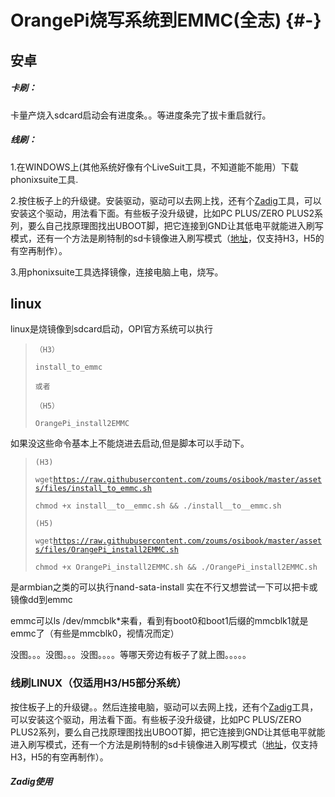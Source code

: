 # OrangePi烧写系统到EMMC\(全志\) {#-}

## 安卓

##### 卡刷：

卡量产烧入sdcard启动会有进度条。。等进度条完了拔卡重启就行。

##### 线刷：

1.在WINDOWS上\(其他系统好像有个LiveSuit工具，不知道能不能用）下载phonixsuite工具.

2.按住板子上的升级键。安装驱动，驱动可以去网上找，还有个[Zadig](http://zadig.akeo.ie/)工具，可以安装这个驱动，用法看下面。有些板子没升级键，比如PC PLUS/ZERO PLUS2系列，要么自己找原理图找出UBOOT脚，把它连接到GND让其低电平就能进入刷写模式，还有一个方法是刷特制的sd卡镜像进入刷写模式（[地址](https://raw.githubusercontent.com/zoums/fel-mass-storage/h5-support/fel-sdboot.img)，仅支持H3，H5的有空再制作）。

3.用phonixsuite工具选择镜像，连接电脑上电，烧写。

## linux

linux是烧镜像到sdcard启动，OPI官方系统可以执行

> `（H3）`
>
> `install_to_emmc`
>
> `或者`
>
> `（H5）`
>
> `OrangePi_install2EMMC`

如果没这些命令基本上不能烧进去启动,但是脚本可以手动下。

> `(H3)`
>
> `wget`[`https://raw.githubusercontent.com/zoums/osibook/master/assets/files/install_to_emmc.sh`](https://raw.githubusercontent.com/zoums/osibook/master/assets/files/install_to_emmc.sh)
>
> `chmod +x install__to__emmc.sh && ./install__to__emmc.sh`
>
> `(H5)`
>
> `wget`[`https://raw.githubusercontent.com/zoums/osibook/master/assets/files/OrangePi_install2EMMC.sh`](https://raw.githubusercontent.com/zoums/osibook/master/assets/files/OrangePi_install2EMMC.sh)
>
> `chmod +x OrangePi_install2EMMC.sh && ./OrangePi_install2EMMC.sh`

是armbian之类的可以执行nand-sata-install 实在不行又想尝试一下可以把卡或镜像dd到emmc

emmc可以ls /dev/mmcblk\*来看，看到有boot0和boot1后缀的mmcblk1就是emmc了（有些是mmcblk0，视情况而定）

没图。。。没图。。。没图。。。。等哪天旁边有板子了就上图。。。。。

### 线刷LINUX（仅适用H3/H5部分系统）

按住板子上的升级键。。然后连接电脑，驱动可以去网上找，还有个[Zadig](http://zadig.akeo.ie/)工具，可以安装这个驱动，用法看下面。有些板子没升级键，比如PC PLUS/ZERO PLUS2系列，要么自己找原理图找出UBOOT脚，把它连接到GND让其低电平就能进入刷写模式，还有一个方法是刷特制的sd卡镜像进入刷写模式（[地址](https://raw.githubusercontent.com/zoums/fel-mass-storage/h5-support/fel-sdboot.img)，仅支持H3，H5的有空再制作）。

##### Zadig使用





